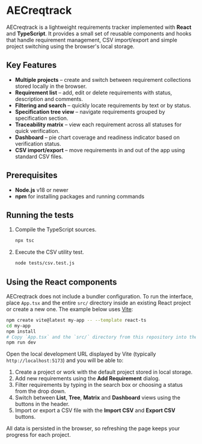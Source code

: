 # AECreqtrack

AECreqtrack is a lightweight requirements tracker implemented with **React** and **TypeScript**. It provides a small set of reusable components and hooks that handle requirement management, CSV import/export and simple project switching using the browser's local storage.

## Key Features

- **Multiple projects** – create and switch between requirement collections stored locally in the browser.
- **Requirement list** – add, edit or delete requirements with status, description and comments.
- **Filtering and search** – quickly locate requirements by text or by status.
- **Specification tree view** – navigate requirements grouped by specification section.
- **Traceability matrix** – view each requirement across all statuses for quick verification.
- **Dashboard** – pie chart coverage and readiness indicator based on verification status.
- **CSV import/export** – move requirements in and out of the app using standard CSV files.

## Prerequisites

- **Node.js** v18 or newer
- **npm** for installing packages and running commands

## Running the tests

1. Compile the TypeScript sources.
   ```bash
   npx tsc
   ```
2. Execute the CSV utility test.
   ```bash
   node tests/csv.test.js
   ```

## Using the React components

AECreqtrack does not include a bundler configuration. To run the interface, place `App.tsx` and the entire `src/` directory inside an existing React project or create a new one. The example below uses [Vite](https://vitejs.dev/):

```bash
npm create vite@latest my-app -- --template react-ts
cd my-app
npm install
# Copy `App.tsx` and the `src/` directory from this repository into the Vite project's `src/`
npm run dev
```

Open the local development URL displayed by Vite (typically `http://localhost:5173`) and you will be able to:

1. Create a project or work with the default project stored in local storage.
2. Add new requirements using the **Add Requirement** dialog.
3. Filter requirements by typing in the search box or choosing a status from the drop down.
4. Switch between **List**, **Tree**, **Matrix** and **Dashboard** views using the buttons in the header.
5. Import or export a CSV file with the **Import CSV** and **Export CSV** buttons.

All data is persisted in the browser, so refreshing the page keeps your progress for each project.
